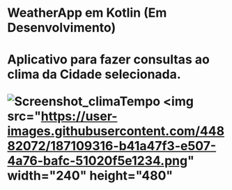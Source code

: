 <h1>WeatherApp em Kotlin (Em Desenvolvimento)<h1>
<p>Aplicativo para fazer consultas ao clima da Cidade selecionada.</p>

![Screenshot_climaTempo](https://user-images.githubusercontent.com/44882072/187109316-b41a47f3-e507-4a76-bafc-51020f5e1234.png)
  <img src="https://user-images.githubusercontent.com/44882072/187109316-b41a47f3-e507-4a76-bafc-51020f5e1234.png" width="240" height="480"</img>
